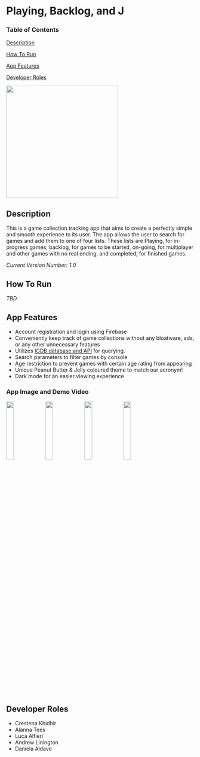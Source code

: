 # Playing, Backlog, and J 
### Table of Contents
[Description](https://github.com/CK-28/PlayingBacklog-J#description)

[How To Run](https://github.com/CK-28/PlayingBacklog-J#how-to-run)

[App Features](https://github.com/CK-28/PlayingBacklog-J#app-features)

[Developer Roles](https://github.com/CK-28/PlayingBacklog-J#developer-roles)

<img src="https://github.com/CK-28/PlayingBacklog-J/blob/main/Media/PBJLogo.png"  width="300" height="300">

## Description
This is a game collection tracking app that aims to create a perfectly simple and smooth experience to its user. The app allows the user to search for games and add them to one of four lists. These lists are Playing, for in-progress games, backlog, for games to be started, on-going, for multiplayer and other games with no real ending, and completed, for finished games.

*Current Version Number: 1.0*

## How To Run
*TBD*

## App Features
- Account registration and login using Firebase
- Conveniently keep track of game collections without any bloatware, ads, or any other unnecessary features
- Utilizes [IGDB database and API](https://api-docs.igdb.com/#getting-started) for querying.
- Search parameters to filter games by console
- Age restriction to prevent games with certain age rating from appearing
- Unique Peanut Butter & Jelly coloured theme to match our acronym!
- Dark mode for an easier viewing experience

### App Image and Demo Video
<div>
 <img src="https://github.com/CK-28/PlayingBacklog-J/blob/main/Media/MainPage.jpg" style="width:20%">
 <img src="https://github.com/CK-28/PlayingBacklog-J/blob/main/Media/SearchPage.png" style="width:20%">
 <img src="https://github.com/CK-28/PlayingBacklog-J/blob/main/Media/GamePage.jpg" style="width:20%">
 <img src="https://github.com/CK-28/PlayingBacklog-J/blob/main/Media/ProfilePage.jpg" style="width:20%">
</div>

## Developer Roles
 - Crestena Khidhir
 - Alanna Tees
 - Luca Alfieri
 - Andrew Linington
 - Daniela Aldave
